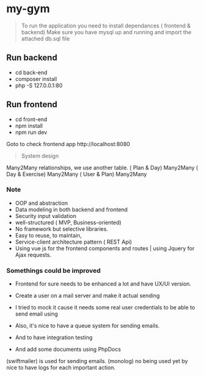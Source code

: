 # my-gym

> To run the application you need to  install dependances ( frontend & backend)
> Make sure you have mysql up and running and import the attached db.sql file

## Run backend 
- cd back-end
- composer install 
- php -S 127.0.0.1:80

## Run frontend 
- cd front-end
- npm install
- npm run dev         

Goto to check frontend app  http://localhost:8080


> System design

Many2Many relationships, we use another table.
( Plan & Day) Many2Many 
( Day & Exercise) Many2Many
( User & Plan) Many2Many


### Note 

- OOP  and abstraction
- Data modeling in both backend and frontend
- Security input validation 
- well-structured ( MVP, Business-oriented)
- No framework but selective libraries.
- Easy to reuse, to maintain,  
- Service-client architecture pattern ( REST Api)
- Using vue js for the frontend components and routes | using Jquery for Ajax requests.


###  Somethings could be improved

- Frontend for sure needs to be enhanced a lot and have UX/UI version.
- Create a user on a mail server and make it actual sending    
- I tried to mock it cause it needs some real user credentials to be able to send email using 


- Also, it's nice to have a queue system for sending emails.
- And to have integration testing
- And add some documents using PhpDocs

(swiftmailer) is used for sending emails.
(monolog) no being used yet by nice to have logs for each important action.
 
 

 


